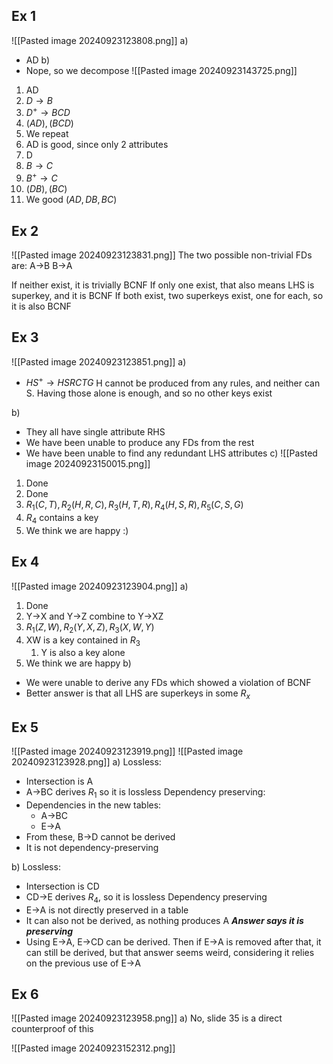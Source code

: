 ## Ex 1
![[Pasted image 20240923123808.png]]
a)
- AD
b)
- Nope, so we decompose
![[Pasted image 20240923143725.png]]
1. AD
2. $D\rightarrow B$
3. $D^{+}\rightarrow BCD$
4. $(AD), (BCD)$
5. We repeat
0. AD is good, since only 2 attributes
1. D
2. $B\rightarrow C$
3. $B^{+}\rightarrow C$
4. $(DB), (BC)$
5. We good
$(AD, DB, BC)$


## Ex 2
![[Pasted image 20240923123831.png]]
The two possible non-trivial FDs are:
A->B
B->A

If neither exist, it is trivially BCNF
If only one exist, that also means LHS is superkey, and it is BCNF
If both exist, two superkeys exist, one for each, so it is also BCNF

## Ex 3
![[Pasted image 20240923123851.png]]
a)
- $HS^{+}\rightarrow HSRCTG$
H cannot be produced from any rules, and neither can S. Having those alone is enough, and so no other keys exist

b)
- They all have single attribute RHS
- We have been unable to produce any FDs from the rest
- We have been unable to find any redundant LHS attributes
c)
![[Pasted image 20240923150015.png]]
1. Done
2. Done
3. $R_{1}(C,T), R_{2}(H,R,C), R_{3}(H,T,R), R_{4}(H,S,R), R_{5}(C,S,G)$
4. $R_{4}$ contains a key
5. We think we are happy :)

## Ex 4
![[Pasted image 20240923123904.png]]
a)
1. Done
2. Y->X and Y->Z combine to Y->XZ
3. $R_{1}(Z,W), R_{2}(Y,X,Z), R_{3}(X,W,Y)$
4. XW is a key contained in $R_{3}$
	1. Y is also a key alone
5. We think we are happy
b)
- We were unable to derive any FDs which showed a violation of BCNF
- Better answer is that all LHS are superkeys in some $R_{x}$


## Ex 5
![[Pasted image 20240923123919.png]]
![[Pasted image 20240923123928.png]]
a)
Lossless:
- Intersection is A
- A->BC derives $R_{1}$ so it is lossless
Dependency preserving:
- Dependencies in the new tables:
	- A->BC
	- E->A
- From these, B->D cannot be derived
- It is not dependency-preserving

b)
Lossless:
- Intersection is CD
- CD->E derives $R_{4}$, so it is lossless
Dependency preserving
- E->A is not directly preserved in a table
- It can also not be derived, as nothing produces A
***Answer says it is preserving***
- Using E->A, E->CD can be derived. Then if E->A is removed after that, it can still be derived, but that answer seems weird, considering it relies on the previous use of E->A
## Ex 6
![[Pasted image 20240923123958.png]]
a)
No, slide 35 is a direct counterproof of this

![[Pasted image 20240923152312.png]]